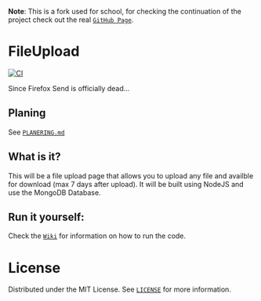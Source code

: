 **Note**: This is a fork used for school, for checking the continuation of the project check out the real [`GitHub Page`](https://github.com/linusromland/FileUpload/).
# FileUpload
[![CI](https://github.com/linusromland/FileUpload/actions/workflows/node.js.yml/badge.svg?branch=master)](https://github.com/linusromland/FileUpload/actions/workflows/node.js.yml)

Since Firefox Send is officially dead...

## Planing

See [`PLANERING.md`](https://github.com/linusromland/FileUpload/blob/master/planingFiles/PLANERING.md)

## What is it?

This will be a file upload page that allows you to upload any file and availble for download (max 7 days after upload). It will be built using NodeJS and use the MongoDB Database.

## Run it yourself:

Check the [`Wiki`](https://github.com/linusromland/FileUpload/wiki/Running-the-Code) for information on how to run the code.

# License

Distributed under the MIT License. See <a href="https://github.com/linusromland/FileUpload/blob/master/LICENSE" >`LICENSE`</a> for more information.
